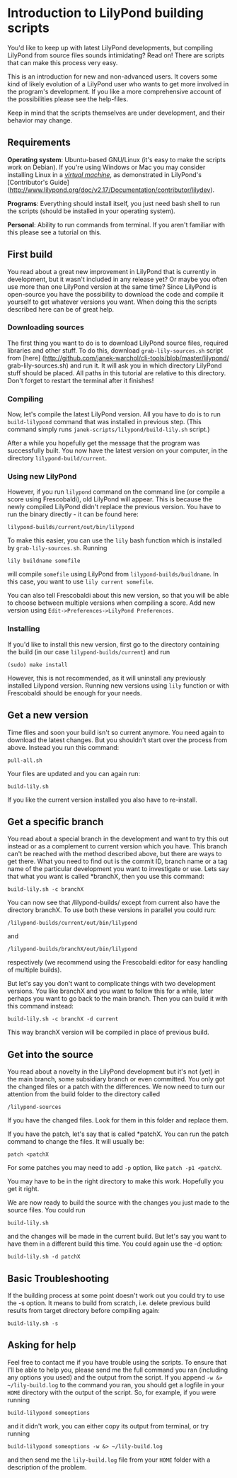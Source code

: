 Introduction to LilyPond building scripts
=========================================

You'd like to keep up with latest LilyPond developments, but
compiling LilyPond from source files sounds intimidating?
Read on! There are scripts that can make this process very easy.

This is an introduction for new and non-advanced users. It covers
some kind of likely evolution of a LilyPond user who wants to
get more involved in the program's development. If you like a
more comprehensive account of the possibilities please see the
help-files.

Keep in mind that the scripts themselves are under development,
and their behavior may change.


Requirements
------------

**Operating system**:
Ubuntu-based GNU/Linux (it's easy to make the scripts work on Debian).
If you're using Windows or Mac you may consider installing Linux
in a [_virtual machine_](http://en.wikipedia.org/wiki/Virtual_machine),
as demonstrated in LilyPond's [Contributor's Guide]
(http://www.lilypond.org/doc/v2.17/Documentation/contributor/lilydev).

**Programs**: Everything should install itself, you just need bash
shell to run the scripts (should be installed in your operating system).

**Personal**: Ability to run commands from terminal. If you aren't
familiar with this please see a tutorial on this.


First build
-----------

You read about a great new improvement in LilyPond that is
currently in development, but it wasn't included in any release
yet?  Or maybe you often use more than one LilyPond version at
the same time?  Since LilyPond is open-source you have the
possibility to download the code and compile it yourself to get
whatever versions you want.  When doing this the scripts
described here can be of great help.

### Downloading sources

The first thing you want to do is to download LilyPond source files,
required libraries and other stuff.
To do this, download `grab-lily-sources.sh` script from [here]
(http://github.com/janek-warchol/cli-tools/blob/master/lilypond/
grab-lily-sources.sh) and run it.
It will ask you in which directory LilyPond stuff should be placed.
All paths in this tutorial are relative to this directory.
Don't forget to restart the terminal after it finishes!

### Compiling

Now, let's compile the latest LilyPond version. All you have to do
is to run `build-lilypond` command that was installed in previous step.
(This command simply runs `janek-scripts/lilypond/build-lily.sh` script.)

After a while you hopefully get the message that the program was
successfully built. You now have the latest version on your
computer, in the directory `lilypond-build/current`.

### Using new LilyPond

However, if you run `lilypond` command on the command line (or compile
a score using Frescobaldi), old LilyPond will appear.  This is because
the newly compiled LilyPond didn't replace the previous version.
You have to run the binary directly - it can be found here:

    lilypond-builds/current/out/bin/lilypond

To make this easier, you can use the `lily` bash function which is
installed by `grab-lily-sources.sh`.  Running

    lily buildname somefile

will compile `somefile` using LilyPond from `lilypond-builds/buildname`.
In this case, you want to use `lily current somefile`.

You can also tell Frescobaldi about this new version, so that you
will be able to choose between multiple versions when compiling a score.
Add new version using `Edit->Preferences->LilyPond Preferences`.

### Installing

If you'd like to install this new version, first go to the directory
containing the build (in our case `lilypond-builds/current`) and run

    (sudo) make install

However, this is not recommended, as it will uninstall any previously
installed Lilypond version.  Running new versions using `lily` function
or with Frescobaldi should be enough for your needs.


## Get a new version
Time flies and soon your build isn't so current anymore. You need
again to download the latest changes. But you shouldn't start
over the process from above. Instead you run this command:

    pull-all.sh

Your files are updated and you can again run:

    build-lily.sh

If you like the current version installed you also have to
re-install.

## Get a specific branch
You read about a special branch in the development and want to
try this out instead or as a complement to current version which
you have. This branch can't be reached with the method described
above, but there are ways to get there. What you need to find out
is the commit ID, branch name or a tag name of the particular
development you want to investigate or use. Lets say that what
you want is called *branchX, then you use this command:

    build-lily.sh -c branchX

You can now see that /lilypond-builds/ except from current also
have the directory branchX. To use both these versions in
parallel you could run:

    /lilypond-builds/current/out/bin/lilypond

and

    /lilypond-builds/branchX/out/bin/lilypond

respectively (we recommend using the Frescobaldi editor for easy
handling of multiple builds).

But let's say you don't want to complicate things with two
development versions. You like branchX and you want to follow
this for a while, later perhaps you want to go back to the main
branch. Then you can build it with this command instead:

    build-lily.sh -c branchX -d current

This way branchX version will be compiled in place of previous
build.

## Get into the source
You read about a novelty in the LilyPond development but it's not
(yet) in the main branch, some subsidiary branch or even
committed. You only got the changed files or a patch with the
differences. We now need to turn our attention from the build
folder to the directory called

    /lilypond-sources

If you have the changed files. Look for them in this folder and
replace them.

If you have the patch, let's say that is called *patchX. You can
run the patch command to change the files. It will usually be:

    patch <patchX

For some patches you may need to add `-p` option, like `patch -p1
<patchX`.

You may have to be in the right directory to make this work.
Hopefully you get it right.

We are now ready to build the source with the changes you just
made to the source files. You could run

    build-lily.sh

and the changes will be made in the current build. But let's say
you want to have them in a different build this time. You could
again use the -d option:

    build-lily.sh -d patchX

## Basic Troubleshooting
If the building process at some point doesn't work out you could
try to use the -s option. It means to build from scratch, i.e.
delete previous build results from target directory before
compiling again:

    build-lily.sh -s


Asking for help
---------------

Feel free to contact me if you have trouble using the scripts.
To ensure that I'll be able to help you, please send me the full
command you ran (including any options you used) and the output
from the script.  If you append `-w &> ~/lily-build.log` to the
command you ran, you should get a logfile in your `HOME` directory
with the output of the script.  So, for example, if you were running

    build-lilypond someoptions

and it didn't work, you can either copy its output from terminal,
or try running

    build-lilypond someoptions -w &> ~/lily-build.log

and then send me the `lily-build.log` file from your `HOME` folder
with a description of the problem.
